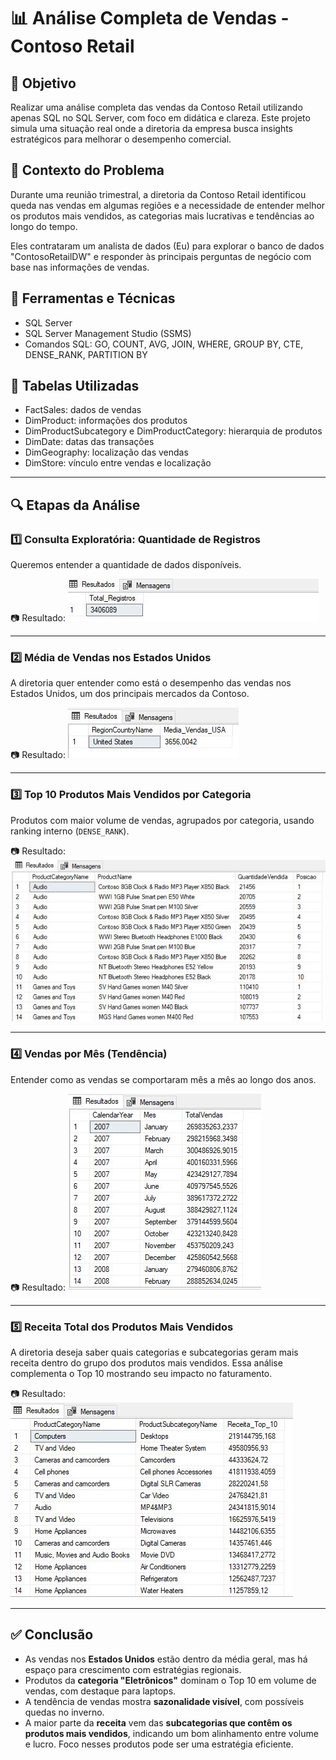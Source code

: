 # 📊 Análise Completa de Vendas - Contoso Retail

## 🧠 Objetivo
Realizar uma análise completa das vendas da Contoso Retail utilizando apenas SQL no SQL Server, com foco em didática e clareza. 
Este projeto simula uma situação real onde a diretoria da empresa busca insights estratégicos para melhorar o desempenho comercial.

## 🏢 Contexto do Problema
Durante uma reunião trimestral, a diretoria da Contoso Retail identificou queda nas vendas em algumas regiões e a necessidade de entender melhor os produtos mais vendidos, as categorias mais lucrativas e tendências ao longo do tempo.

Eles contrataram um analista de dados (Eu) para explorar o banco de dados "ContosoRetailDW" e responder às principais perguntas de negócio com base nas informações de vendas.

## 🔧 Ferramentas e Técnicas
- SQL Server
- SQL Server Management Studio (SSMS)
- Comandos SQL: GO, COUNT, AVG, JOIN, WHERE, GROUP BY, CTE, DENSE_RANK, PARTITION BY 

## 📂 Tabelas Utilizadas
- FactSales: dados de vendas
- DimProduct: informações dos produtos
- DimProductSubcategory e DimProductCategory: hierarquia de produtos
- DimDate: datas das transações
- DimGeography: localização das vendas
- DimStore: vínculo entre vendas e localização

---

## 🔍 Etapas da Análise

### 1️⃣ Consulta Exploratória: Quantidade de Registros
Queremos entender a quantidade de dados disponíveis.

📷 Resultado:
![Consulta 1](imagens/consulta1_total_registros.jpg)

---

### 2️⃣ Média de Vendas nos Estados Unidos
A diretoria quer entender como está o desempenho das vendas nos Estados Unidos, um dos principais mercados da Contoso.

📷 Resultado:
![Consulta 2](imagens/consulta2_media_usa.jpg)

---

### 3️⃣ Top 10 Produtos Mais Vendidos por Categoria
Produtos com maior volume de vendas, agrupados por categoria, usando ranking interno (`DENSE_RANK`).

📷 Resultado:
![Consulta 3](imagens/consulta3_top10_produtos_categoria.jpg)

---

### 4️⃣ Vendas por Mês (Tendência)
Entender como as vendas se comportaram mês a mês ao longo dos anos.

📷 Resultado:
![Consulta 4](imagens/consulta4_vendas_mensais.jpg)

---

### 5️⃣ Receita Total dos Produtos Mais Vendidos
A diretoria deseja saber quais categorias e subcategorias geram mais receita dentro do grupo dos produtos mais vendidos. Essa análise complementa o Top 10 mostrando seu impacto no faturamento.

📷 Resultado:
![Consulta 5](imagens/consulta5_receita_top10.jpg)

---

## ✅ Conclusão

- As vendas nos **Estados Unidos** estão dentro da média geral, mas há espaço para crescimento com estratégias regionais.
- Produtos da **categoria "Eletrônicos"** dominam o Top 10 em volume de vendas, com destaque para laptops.
- A tendência de vendas mostra **sazonalidade visível**, com possíveis quedas no inverno.
- A maior parte da **receita** vem das **subcategorias que contêm os produtos mais vendidos**, indicando um bom alinhamento entre volume e lucro. Foco nesses produtos pode ser uma estratégia eficiente.